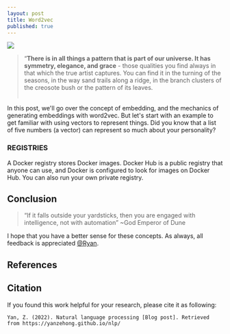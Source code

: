 ```yaml
---
layout: post
title: Word2vec
published: true
---
```


<div>
<div class="img-div-any-width" markdown="0">
  <image src="/images/NLP/word2vec.png"/>
  <br />
</div>


<blockquote class='subtle'>
  “<strong>There is in all things a pattern that is part of our universe. It has symmetry, elegance, and grace</strong> - those qualities you find always in that which the true artist captures. You can find it in the turning of the seasons, in the way sand trails along a ridge, in the branch clusters of the creosote
  bush or the pattern of its leaves. <br /><br />
</blockquote>


In this post, we'll go over the concept of embedding, and the mechanics of generating embeddings with word2vec. But let's start with an example to get familiar with using vectors to represent things. Did you know that a list of five numbers (a vector) can represent so much about your personality?
</div>

<!-- more -->

### REGISTRIES
A Docker registry stores Docker images. Docker Hub is a public registry that anyone can use, and Docker is configured to look for images on Docker Hub. You can also run your own private registry.

## Conclusion

<blockquote class="subtle">
“If it falls outside your yardsticks, then you are engaged with intelligence, not with automation”  ~God Emperor of Dune
</blockquote>

I hope that you have a better sense for these concepts. As always, all feedback is appreciated <a href="mailto:yanzehong1101@outllook.com">@Ryan</a>.

## References


## Citation
<!-- <div style="color: #777;"> -->

If you found this work helpful for your research, please cite it as following:
<!-- </div> -->

<!-- <div class="cite" markdown="1"> -->

```code
Yan, Z. (2022). Natural language processing [Blog post]. Retrieved from https://yanzehong.github.io/nlp/
```
<!-- </div> -->

